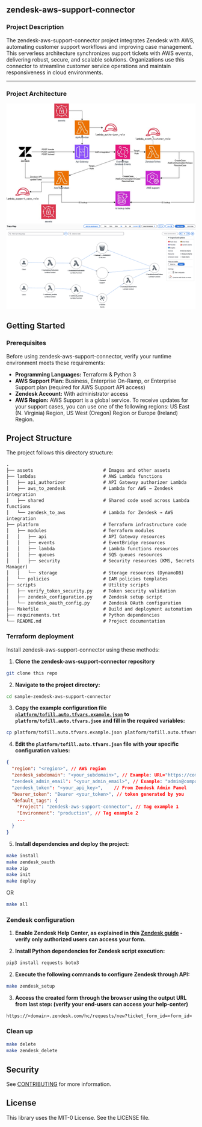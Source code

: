 ## zendesk-aws-support-connector


### Project Description
 
The zendesk-aws-support-connector project integrates Zendesk with AWS, automating customer support workflows and improving case management. This serverless architecture synchronizes support tickets with AWS events, delivering robust, secure, and scalable solutions. Organizations use this connector to streamline customer service operations and maintain responsiveness in cloud environments.

---

### Project Architecture 
![architecture diagramm](assets/zendeskarch.jpg)
![xray trace](assets/zendesk-to-aws-trace.png)

## Getting Started

### Prerequisites

Before using zendesk-aws-support-connector, verify your runtime environment meets these requirements:

- **Programming Languages:** Terraform & Python 3
- **AWS Support Plan:** Business, Enterprise On-Ramp, or Enterprise Support plan (required for AWS Support API access)
- **Zendesk Account:** With administrator access
- **AWS Region:** AWS Support is a global service. To receive updates for your support cases, you can use one of the following regions: US East (N. Virginia) Region, US West (Oregon) Region or Europe (Ireland) Region.

## Project Structure

The project follows this directory structure:

```
.
├── assets                          # Images and other assets
├── lambdas                         # AWS Lambda functions
│   ├── api_authorizer              # API Gateway authorizer Lambda
│   ├── aws_to_zendesk              # Lambda for AWS → Zendesk integration
│   ├── shared                      # Shared code used across Lambda functions
│   └── zendesk_to_aws              # Lambda for Zendesk → AWS integration
├── platform                        # Terraform infrastructure code
│   ├── modules                     # Terraform modules
│   │   ├── api                     # API Gateway resources
│   │   ├── events                  # EventBridge resources
│   │   ├── lambda                  # Lambda functions resources
│   │   ├── queues                  # SQS queues resources
│   │   ├── security                # Security resources (KMS, Secrets Manager)
│   │   └── storage                 # Storage resources (DynamoDB)
│   └── policies                    # IAM policies templates
├── scripts                         # Utility scripts
│   ├── verify_token_security.py    # Token security validation
│   ├── zendesk_configuration.py    # Zendesk setup script
│   └── zendesk_oauth_config.py     # Zendesk OAuth configuration
├── Makefile                        # Build and deployment automation
├── requirements.txt                # Python dependencies
└── README.md                       # Project documentation
```

### Terraform deployment

Install zendesk-aws-support-connector using these methods:

1. **Clone the zendesk-aws-support-connector repository**

```sh
git clone this repo
```

2. **Navigate to the project directory:**

```sh
cd sample-zendesk-aws-support-connector
```

3. **Copy the example configuration file [`platform/tofill.auto.tfvars.example.json`](./platform/tofill.auto.tfvars.example.json) to `platform/tofill.auto.tfvars.json` and fill in the required variables:**

```sh
cp platform/tofill.auto.tfvars.example.json platform/tofill.auto.tfvars.json
```

4. **Edit the `platform/tofill.auto.tfvars.json` file with your specific configuration values:**

```json
{
  "region": "<region>", // AWS region
  "zendesk_subdomain": "<your_subdomain>", // Example: URL="https://companyname.zendesk.com" then subdomain="companyname"
  "zendesk_admin_email": "<your_admin_email>", // Example: "admin@companyname.com"
  "zendesk_token": "<your_api_key>",    // From Zendesk Admin Panel
  "bearer_token": "Bearer <your_token>", // token generated by you
  "default_tags": {
    "Project": "zendesk-aws-support-connector", // Tag example 1
    "Environment": "production", // Tag example 2
    ...
  }
}
```

5. **Install dependencies and deploy the project:**

```sh
make install
make zendesk_oauth
make zip
make init
make deploy
```

OR

```sh
make all
```

### Zendesk configuration

1. **Enable Zendesk Help Center, as explained in this [Zendesk guide](https://support.zendesk.com/hc/en-us/articles/5702269234330-Enabling-and-activating-your-help-center) - verify only authorized users can access your form.**

2. **Install Python dependencies for Zendesk script execution:**

```sh
pip3 install requests boto3
```

2. **Execute the following commands to configure Zendesk through API:**

```sh
make zendesk_setup
```

3. **Access the created form through the browser using the output URL from last step: (verify your end-users can access your help-center)**
```
https://<domain>.zendesk.com/hc/requests/new?ticket_form_id=<form_id>
```

### Clean up

```sh
make delete
make zendesk_delete
```

## Security

See [CONTRIBUTING](CONTRIBUTING.md#security-issue-notifications) for more information.

## License

This library uses the MIT-0 License. See the LICENSE file.